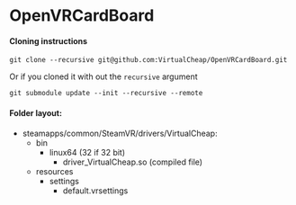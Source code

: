 # OpenVRCardBoard
#### Cloning instructions
```
git clone --recursive git@github.com:VirtualCheap/OpenVRCardBoard.git
```
Or if you cloned it with out the `recursive` argument
```
git submodule update --init --recursive --remote
```
#### Folder layout:
- steamapps/common/SteamVR/drivers/VirtualCheap:
  - bin
    - linux64 (32 if 32 bit)
      - driver_VirtualCheap.so (compiled file)
  - resources
    - settings
      - default.vrsettings
